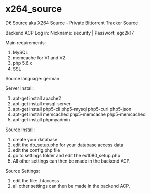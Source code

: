 # x264_source
D€ Source aka X264 Source - Private Bittorrent Tracker Source

Backend ACP Log in:
Nickname: security | Passwort: egc2k17

Main requirements:
1. MySQL
2. memcache for V1 and V2
3. php 5.6.x
4. SSL

Source language: german 

Server Install:
1. apt-get install apache2
2. apt-get install mysql-server
3. apt-get install php5-cli php5-mysql php5-curl php5-json
4. apt-get install memcached php5-memcache php5-memcached
5. apt-get install phpmyadmin

Source Install:
1. create your database
2. edit the db_setup.php for your database access data
3. edit the config.php file
4. go to settings folder and edit the ex1080_setup.php
5. All other settings can then be made in the backend ACP.

Source Settings:
1. edit the file: .htaccess
2. all other settings can then be made in the backend ACP.
